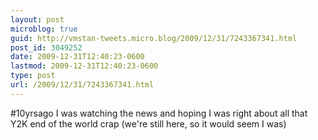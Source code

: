 ```yaml
---
layout: post
microblog: true
guid: http://vmstan-tweets.micro.blog/2009/12/31/7243367341.html
post_id: 3049252
date: 2009-12-31T12:40:23-0600
lastmod: 2009-12-31T12:40:23-0600
type: post
url: /2009/12/31/7243367341.html
---
```

#10yrsago I was watching the news and hoping I was right about all that Y2K end of the world crap (we're still here, so it would seem I was)
